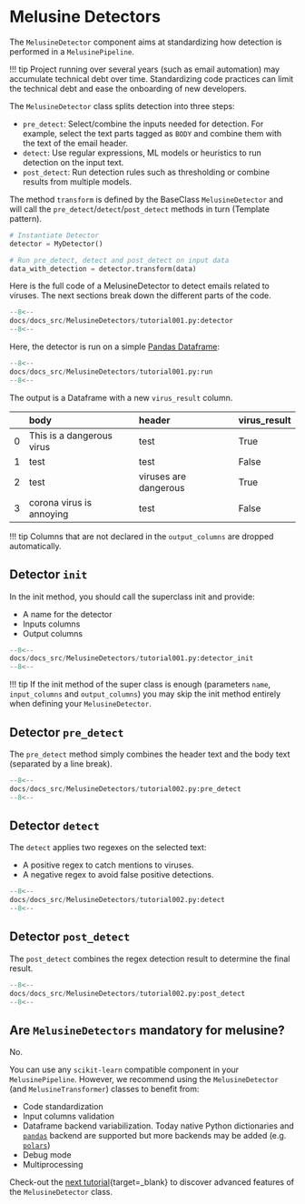# Melusine Detectors

The `MelusineDetector` component aims at standardizing how detection is performed in a `MelusinePipeline`. 

!!! tip
    Project running over several years (such as email automation) 
    may accumulate technical debt over time. Standardizing code practices 
    can limit the technical debt and ease the onboarding of new developers.

The `MelusineDetector` class splits detection into three steps:

- `pre_detect`: Select/combine the inputs needed for detection. For example, select the text parts tagged as `BODY` and combine them with the text of the email header.
- `detect`: Use regular expressions, ML models or heuristics to run detection on the input text.
- `post_detect`: Run detection rules such as thresholding or combine results from multiple models.

The method `transform` is defined by the BaseClass `MelusineDetector` and will call the `pre_detect`/`detect`/`post_detect` methods in turn (Template pattern).

```Python
# Instantiate Detector
detector = MyDetector()

# Run pre_detect, detect and post_detect on input data
data_with_detection = detector.transform(data)
```

Here is the full code of a MelusineDetector to detect emails related to viruses. 
The next sections break down the different parts of the code.

```Python
--8<--
docs/docs_src/MelusineDetectors/tutorial001.py:detector
--8<--
```

Here, the detector is run on a simple [Pandas Dataframe](https://pandas.pydata.org/docs/reference/api/pandas.DataFrame.html):

```Python
--8<--
docs/docs_src/MelusineDetectors/tutorial001.py:run
--8<--
```

The output is a Dataframe with a new `virus_result` column.

|    | body                      | header                | virus_result   |
|---:|:--------------------------|:----------------------|:---------------|
|  0 | This is a dangerous virus | test                  | True           |
|  1 | test                      | test                  | False          |
|  2 | test                      | viruses are dangerous | True           |
|  3 | corona virus is annoying  | test                  | False          |

!!! tip
    Columns that are not declared in the `output_columns` are dropped automatically.


## Detector `init`

In the init method, you should call the superclass init and provide:

- A name for the detector
- Inputs columns
- Output columns

```Python
--8<--
docs/docs_src/MelusineDetectors/tutorial001.py:detector_init
--8<--
```

!!! tip
    If the init method of the super class is enough (parameters `name`, `input_columns` and `output_columns`)
    you may skip the init method entirely when defining your `MelusineDetector`.


## Detector `pre_detect`

The `pre_detect` method simply combines the header text and the body text (separated by a line break).

```Python
--8<--
docs/docs_src/MelusineDetectors/tutorial002.py:pre_detect
--8<--
```

## Detector `detect`

The `detect` applies two regexes on the selected text:
- A positive regex to catch mentions to viruses.
- A negative regex to avoid false positive detections.

```Python
--8<--
docs/docs_src/MelusineDetectors/tutorial002.py:detect
--8<--
```

## Detector `post_detect`

The `post_detect` combines the regex detection result to determine the final result.

```Python
--8<--
docs/docs_src/MelusineDetectors/tutorial002.py:post_detect
--8<--
```

## Are `MelusineDetectors` mandatory for melusine?

No.  

You can use any `scikit-learn` compatible component in your `MelusinePipeline`. 
However, we recommend using the `MelusineDetector` (and `MelusineTransformer`) classes to benefit from:

- Code standardization
- Input columns validation
- Dataframe backend variabilization. Today native Python dictionaries and [`pandas`](https://pandas.pydata.org/docs/reference/api) backend are supported but more backends may be added (e.g. [`polars`](https://docs.pola.rs/py-polars/html/reference/dataframe/index.html))
- Debug mode
- Multiprocessing

Check-out the [next tutorial](05a_MelusineDetectors.md){target=_blank} to discover advanced features of the `MelusineDetector` class.